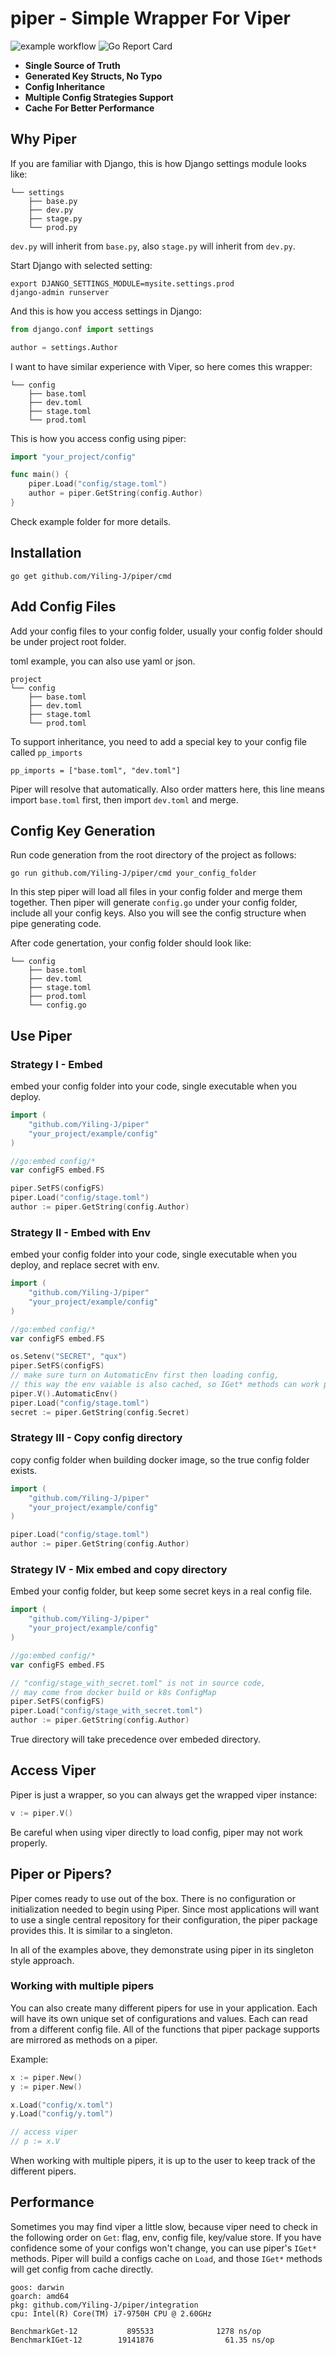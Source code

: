 # piper - Simple Wrapper For Viper
![example workflow](https://github.com/Yiling-J/piper/actions/workflows/go.yml/badge.svg)
![Go Report Card](https://goreportcard.com/badge/github.com/yiling-j/piper?style=flat-square)

- **Single Source of Truth**
- **Generated Key Structs, No Typo**
- **Config Inheritance**
- **Multiple Config Strategies Support**
- **Cache For Better Performance**

## Why Piper
If you are familiar with Django, this is how Django settings module looks like:

```console {12-20}
└── settings
    ├── base.py
    ├── dev.py
    ├── stage.py
    └── prod.py
```
`dev.py` will inherit from `base.py`, also `stage.py` will inherit from `dev.py`.

Start Django with selected setting:
```shell
export DJANGO_SETTINGS_MODULE=mysite.settings.prod
django-admin runserver
```

And this is how you access settings in Django:

```python
from django.conf import settings

author = settings.Author
```

I want to have similar experience with Viper, so here comes this wrapper:

```console {12-20}
└── config
    ├── base.toml
    ├── dev.toml
    ├── stage.toml
    └── prod.toml
```
This is how you access config using piper:

```go
import "your_project/config"

func main() {
	piper.Load("config/stage.toml")
	author = piper.GetString(config.Author)
}
```

Check example folder for more details.

## Installation
```shell
go get github.com/Yiling-J/piper/cmd
```
## Add Config Files
Add your config files to your config folder, usually your config folder should be under project root folder.

toml example, you can also use yaml or json.
```console {12-20}
project
└── config
    ├── base.toml
    ├── dev.toml
    ├── stage.toml
    └── prod.toml

```
To support inheritance, you need to add a special key to your config file called `pp_imports`
```
pp_imports = ["base.toml", "dev.toml"]
```
Piper will resolve that automatically. Also order matters here, this line means import `base.toml` first, then import `dev.toml` and merge.

## Config Key Generation
Run code generation from the root directory of the project as follows:
```shell
go run github.com/Yiling-J/piper/cmd your_config_folder
```
In this step piper will load all files in your config folder and merge them together.
Then piper will generate `config.go` under your config folder, include all your config keys.
Also you will see the config structure when pipe generating code.

After code genertation, your config folder should look like:
```console {12-20}
└── config
    ├── base.toml
    ├── dev.toml
    ├── stage.toml
    ├── prod.toml
    └── config.go
```
## Use Piper

### Strategy I - Embed
embed your config folder into your code, single executable when you deploy.
```go
import (
	"github.com/Yiling-J/piper"
	"your_project/example/config"
)

//go:embed config/*
var configFS embed.FS

piper.SetFS(configFS)
piper.Load("config/stage.toml")
author := piper.GetString(config.Author)
```

### Strategy II - Embed with Env
embed your config folder into your code, single executable when you deploy, and replace secret with env.
```go
import (
	"github.com/Yiling-J/piper"
	"your_project/example/config"
)

//go:embed config/*
var configFS embed.FS

os.Setenv("SECRET", "qux")
piper.SetFS(configFS)
// make sure turn on AutomaticEnv first then loading config,
// this way the env vaiable is also cached, so IGet* methods can work properly
piper.V().AutomaticEnv()
piper.Load("config/stage.toml")
secret := piper.GetString(config.Secret)

```

### Strategy III -  Copy config directory
copy config folder when building docker image, so the true config folder exists.
```go
import (
	"github.com/Yiling-J/piper"
	"your_project/example/config"
)

piper.Load("config/stage.toml")
author := piper.GetString(config.Author)
```

### Strategy IV - Mix embed and copy directory
Embed your config folder, but keep some secret keys in a real config file.
```go
import (
	"github.com/Yiling-J/piper"
	"your_project/example/config"
)

//go:embed config/*
var configFS embed.FS

// "config/stage_with_secret.toml" is not in source code,
// may come from docker build or k8s ConfigMap
piper.SetFS(configFS)
piper.Load("config/stage_with_secret.toml")
author := piper.GetString(config.Author)
```
True directory will take precedence over embeded directory.

## Access Viper
Piper is just a wrapper, so you can always get the wrapped viper instance:
```go
v := piper.V()
```
Be careful when using viper directly to load config, piper may not work properly.

## Piper or Pipers?

Piper comes ready to use out of the box. There is no configuration or
initialization needed to begin using Piper. Since most applications will want
to use a single central repository for their configuration, the piper package
provides this. It is similar to a singleton.

In all of the examples above, they demonstrate using piper in its singleton
style approach.

### Working with multiple pipers

You can also create many different pipers for use in your application. Each will
have its own unique set of configurations and values. Each can read from a
different config file. All of the functions that piper
package supports are mirrored as methods on a piper.

Example:

```go
x := piper.New()
y := piper.New()

x.Load("config/x.toml")
y.Load("config/y.toml")

// access viper
// p := x.V
```

When working with multiple pipers, it is up to the user to keep track of the
different pipers.

## Performance
Sometimes you may find viper a little slow, because viper need to check in the following order on `Get`: flag, env, config file, key/value store.
If you have confidence some of your configs won't change, you can use piper's `IGet*` methods. Piper will build a configs cache on `Load`,
and those `IGet*` methods will get config from cache directly.
```shell
goos: darwin
goarch: amd64
pkg: github.com/Yiling-J/piper/integration
cpu: Intel(R) Core(TM) i7-9750H CPU @ 2.60GHz

BenchmarkGet-12           895533              1278 ns/op
BenchmarkIGet-12        19141876                61.35 ns/op
```
